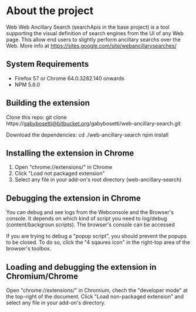 # About the project #
Web Web Ancillary Search (searchApis in the base project) is a tool supporting the visual definition of search engines from the UI of any Web page. This allow end users to slightly perform ancillary searchs over the Web. More info at https://sites.google.com/site/webancillarysearches/


## System Requirements ##

* Firefox 57 or Chrome 64.0.3282.140 onwards
* NPM 5.6.0 

## Building the extension ##

Clone this repo:
git clone https://gabybosetti@bitbucket.org/gabybosetti/web-ancillary-search.git

Download the dependencies:
cd ./web-ancillary-search
npm install

## Installing the extension in Chrome ##

1. Open "chrome://extensions/" in Chrome
2. Click "Load not packaged extension" 
3. Select any file in your add-on's root directory (web-ancillary-search)


## Debugging the extension in Chrome ##

You can debug and see logs from the Webconsole and the Browser's console. It depends on which kind of script you need to log/debug (content/backgroun scripts). The browser's console can be accessed 

If you are trying to debug a "popup script", you should prevent the popups to be closed. To do so, click the "4 sqaures icon" in the right-top area of the browser's toolbox. 


## Loading and debugging the extension in Chromium/Chrome ##

Open "chrome://extensions/" in Chromium, chech the "developer mode" at the top-right of the document. Click "Load non-packaged extension" and select any file in your add-on's directory. 